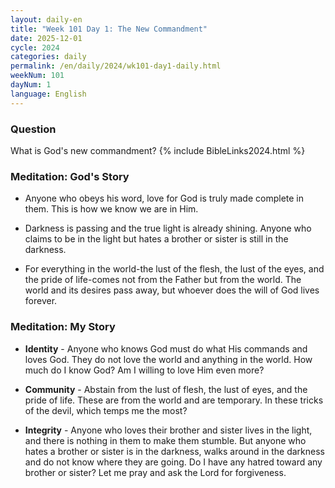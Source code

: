 ```yaml
---
layout: daily-en
title: "Week 101 Day 1: The New Commandment"
date: 2025-12-01
cycle: 2024
categories: daily
permalink: /en/daily/2024/wk101-day1-daily.html
weekNum: 101
dayNum: 1
language: English
---
```


### Question     
What is God's new commandment?
{% include BibleLinks2024.html %} 

### Meditation: God's Story   
+ Anyone who obeys his word, love for God is truly made complete in them. This is how we know we are in Him. 

+ Darkness is passing and the true light is already shining. Anyone who claims to be in the light but hates a brother or sister is still in the darkness. 

+ For everything in the world-the lust of the flesh, the lust of the eyes, and the pride of life-comes not from the Father but from the world. The world and its desires pass away, but whoever does the will of God lives forever. 

### Meditation: My Story   
+ **Identity** - Anyone who knows God must do what His commands and loves God. They do not love the world and anything in the world. How much do I know God? Am I willing to love Him even more? 

+ **Community** - Abstain from the lust of flesh, the lust of eyes, and the pride of life. These are from the world and are temporary. In these tricks of the devil, which temps me the most? 

+ **Integrity** - Anyone who loves their brother and sister lives in the light, and there is nothing in them to make them stumble. But anyone who hates a brother or sister is in the darkness, walks around in the darkness and do not know where they are going. Do I have any hatred toward any brother or sister? Let me pray and ask the Lord for forgiveness. 
